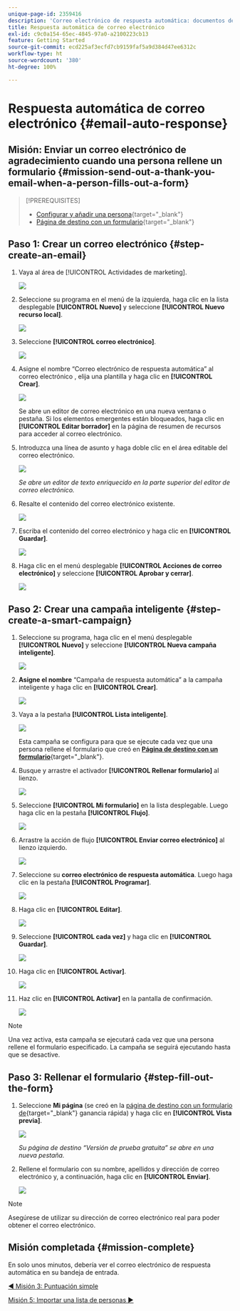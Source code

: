 ```yaml
---
unique-page-id: 2359416
description: 'Correo electrónico de respuesta automática: documentos de Marketo, documentación del producto'
title: Respuesta automática de correo electrónico
exl-id: c9c0a154-65ec-4845-97a0-a2100223cb13
feature: Getting Started
source-git-commit: ecd225af3ecfd7cb9159faf5a9d384d47ee6312c
workflow-type: ht
source-wordcount: '380'
ht-degree: 100%

---
```


# Respuesta automática de correo electrónico {#email-auto-response}

## Misión: Enviar un correo electrónico de agradecimiento cuando una persona rellene un formulario {#mission-send-out-a-thank-you-email-when-a-person-fills-out-a-form}

>[!PREREQUISITES]
>
>* [Configurar y añadir una persona](/help/marketo/getting-started/quick-wins/get-set-up-and-add-a-person.md){target="_blank"}
>* [Página de destino con un formulario](/help/marketo/getting-started/quick-wins/landing-page-with-a-form.md){target="_blank"}

## Paso 1: Crear un correo electrónico {#step-create-an-email}

1. Vaya al área de [!UICONTROL Actividades de marketing].

   ![](assets/email-auto-response-1.png)

1. Seleccione su programa en el menú de la izquierda, haga clic en la lista desplegable **[!UICONTROL Nuevo]** y seleccione **[!UICONTROL Nuevo recurso local]**.

   ![](assets/email-auto-response-2.png)

1. Seleccione **[!UICONTROL correo electrónico]**.

   ![](assets/email-auto-response-3.png)

1. Asigne el nombre “Correo electrónico de respuesta automática” al correo electrónico , elija una plantilla y haga clic en **[!UICONTROL Crear]**.

   ![](assets/email-auto-response-4.png)

   Se abre un editor de correo electrónico en una nueva ventana o pestaña. Si los elementos emergentes están bloqueados, haga clic en **[!UICONTROL Editar borrador]** en la página de resumen de recursos para acceder al correo electrónico.

1. Introduzca una línea de asunto y haga doble clic en el área editable del correo electrónico.

   ![](assets/email-auto-response-5.png)

   _Se abre un editor de texto enriquecido en la parte superior del editor de correo electrónico._

1. Resalte el contenido del correo electrónico existente.

   ![](assets/email-auto-response-6.png)

1. Escriba el contenido del correo electrónico y haga clic en **[!UICONTROL Guardar]**.

   ![](assets/email-auto-response-7.png)

1. Haga clic en el menú desplegable **[!UICONTROL Acciones de correo electrónico]** y seleccione **[!UICONTROL Aprobar y cerrar]**.

   ![](assets/email-auto-response-8.png)

## Paso 2: Crear una campaña inteligente {#step-create-a-smart-campaign}

1. Seleccione su programa, haga clic en el menú desplegable **[!UICONTROL Nuevo]** y seleccione **[!UICONTROL Nueva campaña inteligente]**.

   ![](assets/email-auto-response-9.png)

1. **Asigne el nombre** “Campaña de respuesta automática” a la campaña inteligente y haga clic en **[!UICONTROL Crear]**.

   ![](assets/email-auto-response-10.png)

1. Vaya a la pestaña **[!UICONTROL Lista inteligente]**.

   ![](assets/email-auto-response-11.png)

   Esta campaña se configura para que se ejecute cada vez que una persona rellene el formulario que creó en [**Página de destino con un formulario**](/help/marketo/getting-started/quick-wins/landing-page-with-a-form.md){target="_blank"}.

1. Busque y arrastre el activador **[!UICONTROL Rellenar formulario]** al lienzo.

   ![](assets/email-auto-response-12.png)

1. Seleccione **[!UICONTROL Mi formulario]** en la lista desplegable. Luego haga clic en la pestaña **[!UICONTROL Flujo]**.

   ![](assets/email-auto-response-13.png)

1. Arrastre la acción de flujo **[!UICONTROL Enviar correo electrónico]** al lienzo izquierdo.

   ![](assets/email-auto-response-14.png)

1. Seleccione su **correo electrónico de respuesta automática**. Luego haga clic en la pestaña **[!UICONTROL Programar]**.

   ![](assets/email-auto-response-15.png)

1. Haga clic en **[!UICONTROL Editar]**.

   ![](assets/email-auto-response-16.png)

1. Seleccione **[!UICONTROL cada vez]** y haga clic en **[!UICONTROL Guardar]**.

   ![](assets/email-auto-response-17.png)

1. Haga clic en **[!UICONTROL Activar]**.

   ![](assets/email-auto-response-18.png)

1. Haz clic en **[!UICONTROL Activar]** en la pantalla de confirmación.

   ![](assets/email-auto-response-19.png)

>[!NOTE]
>
>Una vez activa, esta campaña se ejecutará cada vez que una persona rellene el formulario especificado. La campaña se seguirá ejecutando hasta que se desactive.

## Paso 3: Rellenar el formulario {#step-fill-out-the-form}

1. Seleccione **Mi página** (se creó en la [página de destino con un formulario de](/help/marketo/getting-started/quick-wins/landing-page-with-a-form.md){target="_blank"} ganancia rápida) y haga clic en **[!UICONTROL Vista previa]**.

   ![](assets/email-auto-response-20.png)

   _Su página de destino “Versión de prueba gratuita” se abre en una nueva pestaña._

1. Rellene el formulario con su nombre, apellidos y dirección de correo electrónico y, a continuación, haga clic en **[!UICONTROL Enviar]**.

   ![](assets/email-auto-response-21.png)

>[!NOTE]
>
>Asegúrese de utilizar su dirección de correo electrónico real para poder obtener el correo electrónico.

## Misión completada {#mission-complete}

En solo unos minutos, debería ver el correo electrónico de respuesta automática en su bandeja de entrada.

[◄ Misión 3: Puntuación simple](/help/marketo/getting-started/quick-wins/simple-scoring.md)

[Misión 5: Importar una lista de personas ►](/help/marketo/getting-started/quick-wins/import-a-list-of-people.md)
